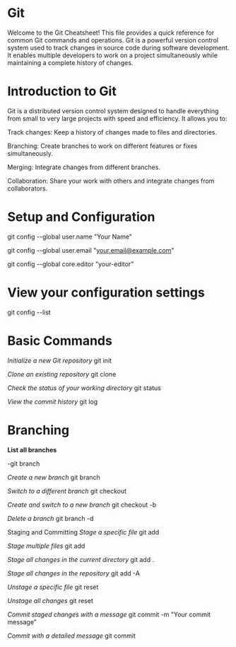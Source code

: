 
# Git

Welcome to the Git Cheatsheet! 
This file provides a quick reference for common Git commands and operations. 
Git is a powerful version control system used to track changes in source code during software development. 
It enables multiple developers to work on a project simultaneously while maintaining a complete history of changes.


# Introduction to Git
Git is a distributed version control system designed to handle everything from small to very large projects with speed and efficiency. It allows you to:

Track changes: Keep a history of changes made to files and directories.

Branching: Create branches to work on different features or fixes simultaneously.

Merging: Integrate changes from different branches.

Collaboration: Share your work with others and integrate changes from collaborators.


# Setup and Configuration
git config --global user.name "Your Name"

git config --global user.email "your.email@example.com"

git config --global core.editor "your-editor"

# View your configuration settings

git config --list


# Basic Commands

*Initialize a new Git repository*
git init

*Clone an existing repository*
git clone <repository-url>

*Check the status of your working directory*
git status

*View the commit history*
git log

# Branching

**List all branches**

-git branch

*Create a new branch*
git branch <branch-name>

*Switch to a different branch*
git checkout <branch-name>

*Create and switch to a new branch*
git checkout -b <branch-name>

*Delete a branch*
git branch -d <branch-name>

Staging and Committing
*Stage a specific file*
git add <file-name>

*Stage multiple files*
git add <file1> <file2> <file3>

*Stage all changes in the current directory*
git add .

*Stage all changes in the repository*
git add -A

*Unstage a specific file*
git reset <file-name>

*Unstage all changes*
git reset

*Commit staged changes with a message*
git commit -m "Your commit message"

*Commit with a detailed message*
git commit


